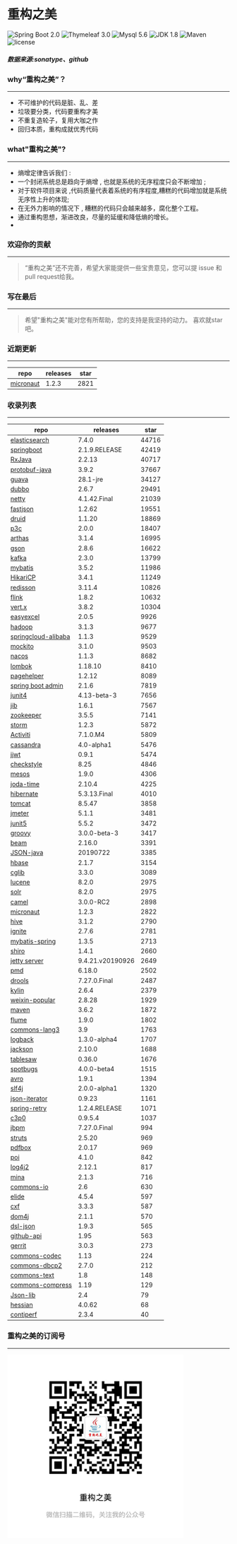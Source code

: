 # 重构之美
![Spring Boot 2.0](https://img.shields.io/badge/Spring%20Boot-2.0-brightgreen.svg)
![Thymeleaf 3.0](https://img.shields.io/badge/Thymeleaf-3.0-yellow.svg)
![Mysql 5.6](https://img.shields.io/badge/Mysql-5.6-blue.svg)
![JDK 1.8](https://img.shields.io/badge/JDK-1.8-brightgreen.svg)
![Maven](https://img.shields.io/badge/Maven-3.5.0-yellowgreen.svg)
![license](https://img.shields.io/badge/license-Apache%202-blue.svg)
##### 数据来源:sonatype、github

### why“重构之美”？
--- 
- 不可维护的代码是脏、乱、差
- 垃圾要分类，代码要重构才美
- 不重复造轮子，复用大咖之作
- 回归本质，重构成就优秀代码


### what"重构之美"?
---
- 熵增定律告诉我们 :
- 一个封闭系统总是趋向于熵增 , 也就是系统的无序程度只会不断增加 ;
- 对于软件项目来说 ,代码质量代表着系统的有序程度,糟糕的代码增加就是系统无序性上升的体现;
- 在无外力影响的情况下 , 糟糕的代码只会越来越多，腐化整个工程。
- 通过重构思想，渐进改良，尽量的延缓和降低熵的增长。
- 


### 欢迎你的贡献
---
> “重构之美”还不完善，希望大家能提供一些宝贵意见，您可以提 issue 和 pull request给我。


### 写在最后
---
> 希望"重构之美"能对您有所帮助，您的支持是我坚持的动力。
> 喜欢就star吧。


### 近期更新
---
repo | releases | star
---|---|---
[micronaut](https://github.com/micronaut-projects/micronaut-core) | 1.2.3 | 2821

### 收录列表
---
repo | releases | star
---|---|---
[elasticsearch](https://github.com/elastic/elasticsearch) | 7.4.0 | 44716 
[springboot](https://github.com/spring-projects/spring-boot) | 2.1.9.RELEASE | 42419 
[RxJava](https://github.com/ReactiveX/RxJava) | 2.2.13 | 40717 
[protobuf-java](https://github.com/protocolbuffers/protobuf) | 3.9.2 | 37667 
[guava](https://github.com/google/guava) | 28.1-jre | 34127 
[dubbo](https://github.com/apache/incubator-dubbo) | 2.6.7 | 29491 
[netty](https://github.com/netty/netty) | 4.1.42.Final | 21039 
[fastjson](https://github.com/alibaba/fastjson) | 1.2.62 | 19551 
[druid](https://github.com/alibaba/druid) | 1.1.20 | 18869 
[p3c](https://github.com/alibaba/p3c) | 2.0.0 | 18407 
[arthas](https://github.com/alibaba/arthas) | 3.1.4 | 16995 
[gson](https://github.com/google/gson) | 2.8.6 | 16622 
[kafka](https://github.com/apache/kafka) | 2.3.0 | 13799 
[mybatis](https://github.com/mybatis/mybatis-3) | 3.5.2 | 11986 
[HikariCP](https://github.com/brettwooldridge/HikariCP) | 3.4.1 | 11249 
[redisson](https://github.com/redisson/redisson) | 3.11.4 | 10826 
[flink](https://github.com/apache/flink) | 1.8.2 | 10632 
[vert.x](https://github.com/eclipse-vertx/vert.x) | 3.8.2 | 10304 
[easyexcel](https://github.com/alibaba/easyexcel) | 2.0.5 | 9926 
[hadoop](https://github.com/apache/hadoop) | 3.1.3 | 9677 
[springcloud-alibaba](https://github.com/spring-cloud-incubator/spring-cloud-alibaba) | 1.1.3 | 9529 
[mockito](https://github.com/mockito/mockito) | 3.1.0 | 9503 
[nacos](https://github.com/alibaba/nacos) | 1.1.3 | 8682 
[lombok](https://github.com/rzwitserloot/lombok) | 1.18.10 | 8410 
[pagehelper](https://github.com/pagehelper/Mybatis-PageHelper) | 1.2.12 | 8089 
[spring boot admin](https://github.com/codecentric/spring-boot-admin) | 2.1.6 | 7819 
[junit4](https://github.com/junit-team/junit4) | 4.13-beta-3 | 7656 
[jib](https://github.com/GoogleContainerTools/jib) | 1.6.1 | 7567 
[zookeeper](https://github.com/apache/zookeeper) | 3.5.5 | 7141 
[storm](https://github.com/apache/storm) | 1.2.3 | 5872 
[Activiti](https://github.com/Activiti/Activiti) | 7.1.0.M4 | 5809 
[cassandra](https://github.com/apache/cassandra) | 4.0-alpha1 | 5476 
[jjwt](https://github.com/jwtk/jjwt) | 0.9.1 | 5474 
[checkstyle](https://github.com/checkstyle/checkstyle) | 8.25 | 4846 
[mesos](https://github.com/apache/mesos) | 1.9.0 | 4306 
[joda-time](https://github.com/JodaOrg/joda-time) | 2.10.4 | 4225 
[hibernate](https://github.com/hibernate/hibernate-orm) | 5.3.13.Final | 4010 
[tomcat](https://github.com/apache/tomcat) | 8.5.47 | 3858 
[jmeter](https://github.com/apache/jmeter) | 5.1.1 | 3481 
[junit5](https://github.com/junit-team/junit5) | 5.5.2 | 3472 
[groovy](https://github.com/apache/groovy) | 3.0.0-beta-3 | 3417 
[beam](https://github.com/apache/beam) | 2.16.0 | 3391 
[JSON-java](https://github.com/stleary/JSON-java) | 20190722 | 3385 
[hbase](https://github.com/apache/hbase) | 2.1.7 | 3154 
[cglib](https://github.com/cglib/cglib) | 3.3.0 | 3089 
[lucene](https://github.com/apache/lucene-solr) | 8.2.0 | 2975 
[solr](https://github.com/apache/lucene-solr) | 8.2.0 | 2975 
[camel](https://github.com/apache/camel) | 3.0.0-RC2 | 2898 
[micronaut](https://github.com/micronaut-projects/micronaut-core) | 1.2.3 | 2822 
[hive](https://github.com/apache/hive) | 3.1.2 | 2790 
[ignite](https://github.com/apache/ignite) | 2.7.6 | 2781 
[mybatis-spring](https://github.com/mybatis/spring-boot-starter) | 1.3.5 | 2713 
[shiro](https://github.com/apache/shiro) | 1.4.1 | 2660 
[jetty server](https://github.com/eclipse/jetty.project) | 9.4.21.v20190926 | 2649 
[pmd](https://github.com/pmd/pmd) | 6.18.0 | 2502 
[drools](https://github.com/kiegroup/drools) | 7.27.0.Final | 2487 
[kylin](https://github.com/apache/kylin) | 2.6.4 | 2379 
[weixin-popular](https://github.com/liyiorg/weixin-popular) | 2.8.28 | 1929 
[maven](https://github.com/apache/maven) | 3.6.2 | 1872 
[flume](https://github.com/apache/flume) | 1.9.0 | 1802 
[commons-lang3](https://github.com/apache/commons-lang) | 3.9 | 1763 
[logback](https://github.com/qos-ch/logback) | 1.3.0-alpha4 | 1707 
[jackson](https://github.com/FasterXML/jackson-core) | 2.10.0 | 1688 
[tablesaw](https://github.com/jtablesaw/tablesaw) | 0.36.0 | 1676 
[spotbugs](https://github.com/spotbugs/spotbugs) | 4.0.0-beta4 | 1515 
[avro](https://github.com/apache/avro) | 1.9.1 | 1394 
[slf4j](https://github.com/qos-ch/slf4j) | 2.0.0-alpha1 | 1320 
[json-iterator](https://github.com/json-iterator/java) | 0.9.23 | 1161 
[spring-retry](https://github.com/spring-projects/spring-retry) | 1.2.4.RELEASE | 1071 
[c3p0](https://github.com/swaldman/c3p0) | 0.9.5.4 | 1037 
[jbpm](https://github.com/kiegroup/jbpm) | 7.27.0.Final | 994 
[struts](https://github.com/apache/struts) | 2.5.20 | 969 
[pdfbox](https://github.com/apache/pdfbox) | 2.0.17 | 969 
[poi](https://github.com/apache/poi) | 4.1.0 | 842 
[log4j2](https://github.com/apache/logging-log4j2) | 2.12.1 | 817 
[mina](https://github.com/apache/mina) | 2.1.3 | 716 
[commons-io](https://github.com/apache/commons-io) | 2.6 | 630 
[elide](https://github.com/yahoo/elide) | 4.5.4 | 597 
[cxf](https://github.com/apache/cxf) | 3.3.3 | 587 
[dom4j](https://github.com/dom4j/dom4j) | 2.1.1 | 570 
[dsl-json](https://github.com/ngs-doo/dsl-json) | 1.9.3 | 565 
[github-api](https://github.com/kohsuke/github-api) | 1.95 | 563 
[gerrit](https://github.com/GerritCodeReview/gerrit) | 3.0.3 | 273 
[commons-codec](https://github.com/apache/commons-codec) | 1.13 | 224 
[commons-dbcp2](https://github.com/apache/commons-dbcp) | 2.7.0 | 212 
[commons-text](https://github.com/apache/commons-text) | 1.8 | 148 
[commons-compress](https://github.com/apache/commons-compress) | 1.19 | 129 
[Json-lib](https://github.com/aalmiray/Json-lib) | 2.4 | 79 
[hessian](https://github.com/ebourg/hessian) | 4.0.62 | 68 
[contiperf](https://github.com/lucaspouzac/contiperf) | 2.3.4 | 40 


### 重构之美的订阅号
---
<img src="https://github.com/jartisan2001/latest/blob/master/Image.jpg" width="400" hegiht="400" align=left />
